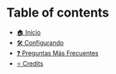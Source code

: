 # Table of contents

* [🏠 Inicio](README.md)
* [🛠 Configurando](setting-up.md)
* [❓ Preguntas Más Frecuentes](faq.md)
* [⭐ Credits](credits.md)
